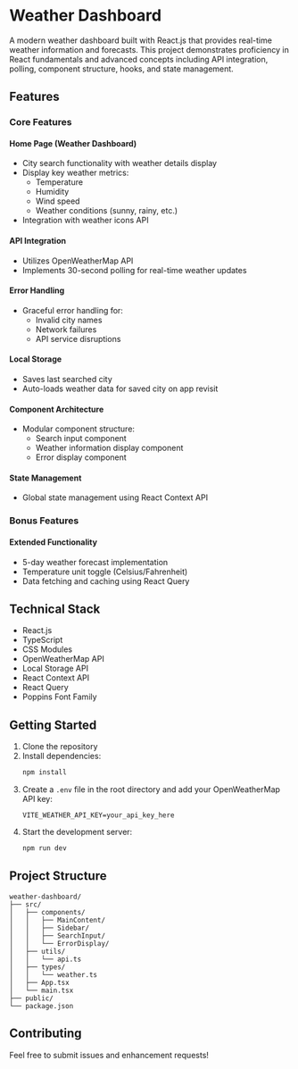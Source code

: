 # Weather Dashboard

A modern weather dashboard built with React.js that provides real-time weather information and forecasts. This project demonstrates proficiency in React fundamentals and advanced concepts including API integration, polling, component structure, hooks, and state management.

## Features

### Core Features

#### Home Page (Weather Dashboard)
- City search functionality with weather details display
- Display key weather metrics:
  - Temperature
  - Humidity
  - Wind speed
  - Weather conditions (sunny, rainy, etc.)
- Integration with weather icons API

#### API Integration
- Utilizes OpenWeatherMap API
- Implements 30-second polling for real-time weather updates

#### Error Handling
- Graceful error handling for:
  - Invalid city names
  - Network failures
  - API service disruptions

#### Local Storage
- Saves last searched city
- Auto-loads weather data for saved city on app revisit

#### Component Architecture
- Modular component structure:
  - Search input component
  - Weather information display component
  - Error display component

#### State Management
- Global state management using React Context API

### Bonus Features

#### Extended Functionality
- 5-day weather forecast implementation
- Temperature unit toggle (Celsius/Fahrenheit)
- Data fetching and caching using React Query
<!-- - User authentication and data persistence with Supabase -->

## Technical Stack

- React.js
- TypeScript
- CSS Modules
- OpenWeatherMap API
- Local Storage API
- React Context API
- React Query
- Poppins Font Family

## Getting Started

1. Clone the repository
2. Install dependencies:
   ```bash
   npm install
   ```
3. Create a `.env` file in the root directory and add your OpenWeatherMap API key:
   ```
   VITE_WEATHER_API_KEY=your_api_key_here
   ```
4. Start the development server:
   ```bash
   npm run dev
   ```

## Project Structure

```
weather-dashboard/
├── src/
│   ├── components/
│   │   ├── MainContent/
│   │   ├── Sidebar/
│   │   ├── SearchInput/
│   │   └── ErrorDisplay/
│   ├── utils/
│   │   └── api.ts
│   ├── types/
│   │   └── weather.ts
│   ├── App.tsx
│   └── main.tsx
├── public/
└── package.json
```

## Contributing

Feel free to submit issues and enhancement requests!
